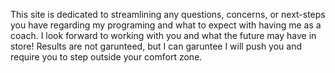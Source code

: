 This site is dedicated to streamlining any questions, concerns, or next-steps you have regarding my programing and what to expect with having me as a coach. I look forward to working with you and what the future may have in store! 
Results are not garunteed, but I can garuntee I will push you and require you to step outside your comfort zone. 
